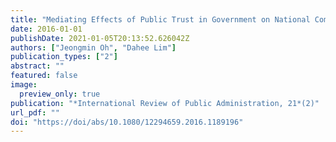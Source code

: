 ```yaml
---
title: "Mediating Effects of Public Trust in Government on National Competitiveness: Evidence from Asian Countries"
date: 2016-01-01
publishDate: 2021-01-05T20:13:52.626042Z
authors: ["Jeongmin Oh", "Dahee Lim"]
publication_types: ["2"]
abstract: ""
featured: false
image:
  preview_only: true
publication: "*International Review of Public Administration, 21*(2)"
url_pdf: ""
doi: "https://doi/abs/10.1080/12294659.2016.1189196"
---
```

